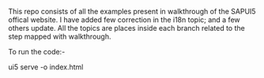 This repo consists of all the examples present in walkthrough of the SAPUI5 offical website.
I have added few correction in the i18n topic; and a few others update.
All the topics are places inside each branch related to the step mapped with walkthrough.

To run the code:-

ui5 serve -o index.html 

